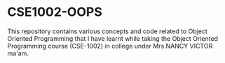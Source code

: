 # CSE1002-OOPS
This repository contains various concepts and code related to Object Oriented Programming that I have learnt while taking the Object Oriented Programming course (CSE-1002) in college under Mrs.NANCY VICTOR ma'am. 

